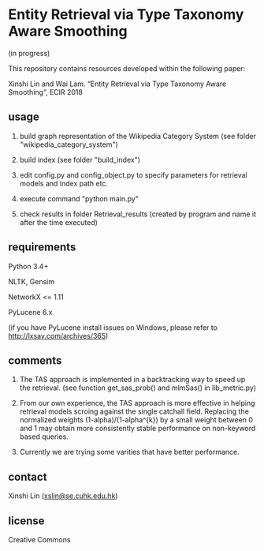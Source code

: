 # Entity Retrieval via Type Taxonomy Aware Smoothing
(in progress)

This repository contains resources developed within the following paper:

Xinshi Lin and Wai Lam. “Entity Retrieval via Type Taxonomy Aware Smoothing”, ECIR 2018

## usage
1. build graph representation of the Wikipedia Category System (see folder "wikipedia_category_system")

2. build index (see folder "build_index")

3. edit config.py and config_object.py to specify parameters for retrieval models and index path etc.

4. execute command "python main.py"

5. check results in folder Retrieval_results (created by program and name it after the time executed)

## requirements
Python 3.4+

NLTK, Gensim

NetworkX <= 1.11

PyLucene 6.x 

(if you have PyLucene install issues on Windows, please refer to http://lxsay.com/archives/365)

## comments
1. The TAS approach is implemented in a backtracking way to speed up the retrieval. (see function get_sas_prob() and mlmSas() in lib_metric.py) 

2. From our own experience, the TAS approach is more effective in helping retrieval models scroing against the single catchall field. Replacing the normalized weights (1-alpha)/(1-alpha^{k}) by a small weight between 0 and 1 may obtain more consistently stable performance on non-keyword based queries.

3. Currently we are trying some varities that have better performance. 

## contact
Xinshi Lin (xslin@se.cuhk.edu.hk)

## license
Creative Commons
